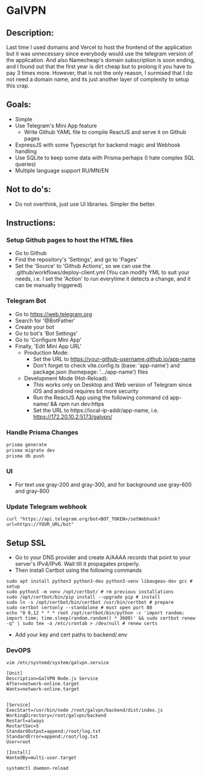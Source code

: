 # GalVPN

## Description:

Last time I used domains and Vercel to host the frontend of the application but it was unnecessary since everybody would use the telegram version of the application. And also Namecheap's domain subscription is soon ending, and I found out that the first year is dirt cheap but to prolong it you have to pay 3 times more. However, that is not the only reason, I surmised that I do not need a domain name, and its just another layer of complexity to setup this crap.

## Goals:

-   Simple
-   Use Telegram's Mini App feature
    -   Write Github YAML file to compile ReactJS and serve it on Github pages
-   ExpressJS with some Typescript for backend magic and Webhook handling
-   Use SQLite to keep some data with Prisma perhaps (I hate complex SQL queries)
-   Multiple language support RU/MN/EN

## Not to do's:

-   Do not overthink, just use UI libraries. Simpler the better.

## Instructions:

### Setup Github pages to host the HTML files

-   Go to Github
-   Find the repository's 'Settings', and go to 'Pages'
-   Set the 'Source' to 'Github Actions', so we can use the .github/workflows/deploy-client.yml
    (You can modify YML to suit your needs, i.e. I set the 'Action' to run everytime it detects a change, and it can be manually triggered)

### Telegram Bot

-   Go to https://web.telegram.org
-   Search for '@BotFather'
-   Create your bot
-   Go to bot's 'Bot Settings'
-   Go to 'Configure Mini App'
-   Finally, 'Edit Mini App URL'
    -   Production Mode:
        -   Set the URL to https://your-github-username.github.io/app-name
        -   Don't forget to check vite.config.ts (base: 'app-name') and package.json (homepage: '.../app-name') files
    -   Development Mode (Hot-Reload):
        -   This works only on Desktop and Web version of Telegram since iOS and android requires bit more security
        -   Run the ReactJS App using the following command cd app-name/ && npm run dev:https
        -   Set the URL to https://local-ip-addr/app-name, i.e. https://172.20.10.2:5173/galvpn/

### Handle Prisma Changes

```bash
prisma generate
prisma migrate dev
prisma db push
```

### UI

-   For text use gray-200 and gray-300, and for background use gray-600 and gray-800

### Update Telegram webhook

```
curl "https://api.telegram.org/bot<BOT_TOKEN>/setWebhook?url=https://YOUR_URL/bot"
```

## Setup SSL

-   Go to your DNS provider and create A/AAAA records that point to your server's IPv4/IPv6. Wait till it propagates properly.
-   Then install Certbot using the following commands

```
sudo apt install python3 python3-dev python3-venv libaugeas-dev gcc # setup
sudo python3 -m venv /opt/certbot/ # rm previous installations
sudo /opt/certbot/bin/pip install --upgrade pip # install
sudo ln -s /opt/certbot/bin/certbot /usr/bin/certbot # prepare
sudo certbot certonly --standalone # must open port 80
echo "0 0,12 * * * root /opt/certbot/bin/python -c 'import random; import time; time.sleep(random.random() * 3600)' && sudo certbot renew -q" | sudo tee -a /etc/crontab > /dev/null # renew certs
```

-   Add your key and cert paths to backend/.env

### DevOPS

```
vim /etc/systemd/system/galvpn.service
```

```
[Unit]
Description=GalVPN Node.js Service
After=network-online.target
Wants=network-online.target


[Service]
ExecStart=/usr/bin/node /root/galvpn/backend/dist/index.js
WorkingDirectory=/root/galvpn/backend
Restart=always
RestartSec=5
StandardOutput=append:/root/log.txt
StandardError=append:/root/log.txt
User=root

[Install]
WantedBy=multi-user.target
```

```
systemctl daemon-reload
```
